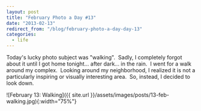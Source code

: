 ```yaml
---
layout: post
title: "February Photo a Day #13"
date: "2013-02-13"
redirect_from: "/blog/february-photo-a-day-day-13"
categories:
  - life
---
```


Today's lucky photo subject was "walking".  Sadly, I completely forgot about it until I got home tonight... after dark... in the rain.  I went for a walk around my complex.  Looking around my neighborhood, I realized it is not a particularly inspiring or visually interesting area.  So, instead, I decided to look down.

![February 13: Walking]({{ site.url }}/assets/images/posts/13-feb-walking.jpg){:width="75%"}
